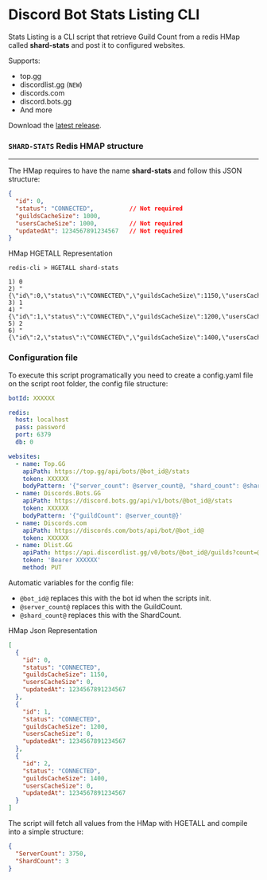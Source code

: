 # Discord Bot Stats Listing CLI

Stats Listing is a CLI script that retrieve Guild Count from a redis HMap called **shard-stats** and post it to configured websites.

Supports:
- top.gg
- discordlist.gg (`NEW`)
- discords.com
- discord.bots.gg
- And more

Download the [latest release](https://github.com/HugeBot/stats-listing/releases/latest).

### `SHARD-STATS` Redis HMAP structure
* * *
The HMap requires to have the name **shard-stats** and follow this JSON structure:
```json
{
  "id": 0,
  "status": "CONNECTED",          // Not required
  "guildsCacheSize": 1000,
  "usersCacheSize": 1000,         // Not required
  "updatedAt": 1234567891234567   // Not required
}
```
HMap HGETALL Representation
```
redis-cli > HGETALL shard-stats
```
```
1) 0
2) "{\"id\":0,\"status\":\"CONNECTED\",\"guildsCacheSize\":1150,\"usersCacheSize\":0,\"updatedAt\":1234567891234567}"
3) 1
4) "{\"id\":1,\"status\":\"CONNECTED\",\"guildsCacheSize\":1200,\"usersCacheSize\":0,\"updatedAt\":1234567891234567}"
5) 2
6) "{\"id\":2,\"status\":\"CONNECTED\",\"guildsCacheSize\":1400,\"usersCacheSize\":0,\"updatedAt\":1234567891234567}"
```

### Configuration file
To execute this script programatically you need to create a config.yaml file on the script root folder, the config file structure:
```yaml
botId: XXXXXX

redis:
  host: localhost
  pass: password
  port: 6379
  db: 0

websites:
  - name: Top.GG
    apiPath: https://top.gg/api/bots/@bot_id@/stats
    token: XXXXXX
    bodyPattern: '{"server_count": @server_count@, "shard_count": @shard_count@}'
  - name: Discords.Bots.GG
    apiPath: https://discord.bots.gg/api/v1/bots/@bot_id@/stats
    token: XXXXXX
    bodyPattern: '{"guildCount": @server_count@}'
  - name: Discords.com
    apiPath: https://discords.com/bots/api/bot/@bot_id@
    token: XXXXXX
  - name: Dlist.GG
    apiPath: https://api.discordlist.gg/v0/bots/@bot_id@/guilds?count=@server_count@
    token: 'Bearer XXXXXX'
    method: PUT
```

Automatic variables for the config file:
- ``@bot_id@`` replaces this with the bot id when the scripts init.
- ``@server_count@`` replaces this with the GuildCount.
- ``@shard_count@`` replaces this with the ShardCount.

HMap Json Representation
```json
[
  {
    "id": 0,
    "status": "CONNECTED",
    "guildsCacheSize": 1150,
    "usersCacheSize": 0,
    "updatedAt": 1234567891234567
  },
  {
    "id": 1,
    "status": "CONNECTED",
    "guildsCacheSize": 1200,
    "usersCacheSize": 0,
    "updatedAt": 1234567891234567
  },
  {
    "id": 2,
    "status": "CONNECTED",
    "guildsCacheSize": 1400,
    "usersCacheSize": 0,
    "updatedAt": 1234567891234567
  }
]
```

The script will fetch all values from the HMap with HGETALL and compile into a simple structure:
```json
{
  "ServerCount": 3750,
  "ShardCount": 3
}
```
